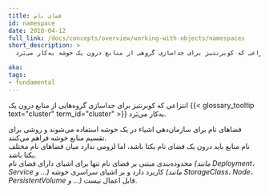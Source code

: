 ```yaml
---
title: فضای نام
id: namespace
date: 2018-04-12
full_link: /docs/concepts/overview/working-with-objects/namespaces
short_description: >
  انتزاعی که کوبرنتیز برای جداسازی گروهی از منابع درون یک خوشه به‌کار می‌بَرد.

aka: 
tags:
- fundamental
---
```

 انتزاعی که کوبرنتیز برای جداسازی گروه‌هایی از منابع درون یک {{< glossary_tooltip text="cluster" term_id="cluster" >}} به‌کار می‌بَرد.

<!--more--> 

فضاهای نام برای سازمان‌دهی اشیاء در یک خوشه استفاده می‌شوند و روشی برای تقسیم منابع خوشه فراهم می‌کنند.  
نام منابع باید درون یک فضای نام یکتا باشد، اما لزومی ندارد میان فضاهای نام مختلف یکتا باشد.  
محدوده‌بندی مبتنی بر فضای نام تنها برای اشیای دارای فضای نام _(مانند Deployment، Service و …)_ کاربرد دارد و بر اشیای سراسری خوشه _(مانند StorageClass، Node، PersistentVolume و …)_ قابل اعمال نیست.
